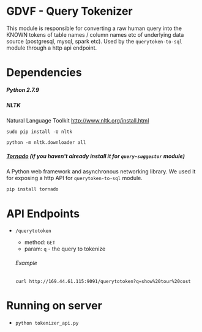 # GDVF - Query Tokenizer
This module is responsible for converting a raw human query into the KNOWN tokens of table names / column names etc of underlying data source (postgresql, mysql, spark etc). Used by the `querytoken-to-sql` module through a http api endpoint.

# Dependencies
##### Python 2.7.9

##### NLTK
Natural Language Toolkit http://www.nltk.org/install.html

`sudo pip install -U nltk`

`python -m nltk.downloader all`

##### [Tornado](http://www.tornadoweb.org/en/stable/) (if you haven't already install it for `query-suggestor` module)
A Python web framework and asynchronous networking library. We used it for exposing a http API for `querytoken-to-sql` module.

`pip install tornado`

# API Endpoints

- `/querytotoken`
   
   - method: `GET`
   - param: `q` - the query to tokenize

    ###### Example
   `curl http://169.44.61.115:9091/querytotoken?q=show%20tour%20cost`

# Running on server
- `python tokenizer_api.py`